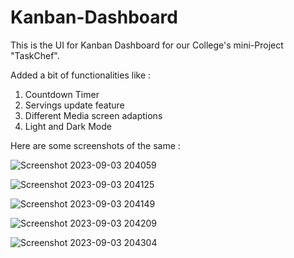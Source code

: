 # Kanban-Dashboard
This is the UI for Kanban Dashboard for our College's mini-Project "TaskChef".

Added a bit of functionalities like : 
1) Countdown Timer
2) Servings update feature
3) Different Media screen adaptions
4) Light and Dark Mode

Here are some screenshots of the same : 

![Screenshot 2023-09-03 204059](https://github.com/pratikthakur2003/Kanban-Dashboard/assets/97373696/1e76b753-7ea7-42ac-9bc7-606b9d604722)

![Screenshot 2023-09-03 204125](https://github.com/pratikthakur2003/Kanban-Dashboard/assets/97373696/190912d5-caf7-4c32-82d4-0c49a0fa06be)

![Screenshot 2023-09-03 204149](https://github.com/pratikthakur2003/Kanban-Dashboard/assets/97373696/d0179cbf-9fde-4234-b1f4-d3c6b5a843a2)

![Screenshot 2023-09-03 204209](https://github.com/pratikthakur2003/Kanban-Dashboard/assets/97373696/5fbec850-0cbb-4363-8963-556ebbdac6e4)

![Screenshot 2023-09-03 204304](https://github.com/pratikthakur2003/Kanban-Dashboard/assets/97373696/bf58fb13-3036-4d90-b7a7-a15e1778cdca)






